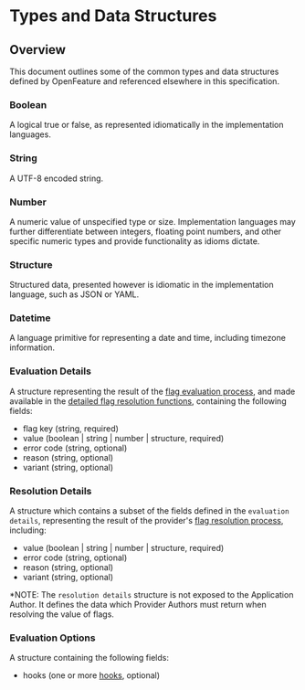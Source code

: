 # Types and Data Structures

## Overview

This document outlines some of the common types and data structures defined by OpenFeature and referenced elsewhere in this specification.

### Boolean

A logical true or false, as represented idiomatically in the implementation languages.

### String

A UTF-8 encoded string.

### Number

A numeric value of unspecified type or size. Implementation languages may further differentiate between integers, floating point numbers, and other specific numeric types and provide functionality as idioms dictate.

### Structure

Structured data, presented however is idiomatic in the implementation language, such as JSON or YAML.

### Datetime

A language primitive for representing a date and time, including timezone information.

### Evaluation Details

A structure representing the result of the [flag evaluation process](./glossary.md#evaluating-flag-values), and made available in the [detailed flag resolution functions](./flag-evaluation/flag-evaluation.md#detailed-flag-evaluation), containing the following fields:

- flag key (string, required)
- value (boolean | string | number | structure, required)
- error code (string, optional)
- reason (string, optional)
- variant (string, optional)

### Resolution Details

A structure which contains a subset of the fields defined in the `evaluation details`, representing the result of the provider's [flag resolution process](./glossary.md#resolving-flag-values), including:

- value (boolean | string | number | structure, required)
- error code (string, optional)
- reason (string, optional)
- variant (string, optional)

\*NOTE: The `resolution details` structure is not exposed to the Application Author. It defines the data which Provider Authors must return when resolving the value of flags.

### Evaluation Options

A structure containing the following fields:

- hooks (one or more [hooks](./flag-evaluation/hooks.md), optional)
